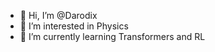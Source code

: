 - 👋 Hi, I’m @Darodix
- 👀 I’m interested in Physics
- 🌱 I’m currently learning Transformers and RL

   

<!---
Darodix/Darodix is a ✨ special ✨ repository because its `README.md` (this file) appears on your GitHub profile.
You can click the Preview link to take a look at your changes.
--->
